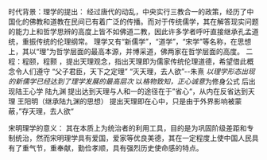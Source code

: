 时代背景：理学的提出：
经过唐代的动乱，中央实行三教合一的政策，经历了中国化的佛教和道教在民间已有着广泛的传播。而对于传统儒学，其在解答现实问题的能力上和哲学思辨的高度上皆不如佛道二教，因此许多学者呼吁直接继承孔孟道统，重振传统的伦理纲常。
理学又有“新儒学”，“道学”，“宋学”等名称，在思想上，其以“理”为哲学层面的最高本源，并博采道，佛两家在哲学层面的高度。
二程：程颐，程颢 ，提出天理观念，指出天理即为儒家传统伦理道德，希望借此概念令人们遵守
“父子君臣，天下之定理”
“灭天理，去人欲”--朱熹
*以理学形态出现的新儒学已经达到了理学发展的最高层次*
以*格物致知，正心诚意*为修身公式
后出现陆王心学
陆九渊 提出达到天理与人和一的途径在于”省心“，从内在反省达到天理
王阳明（继承陆九渊的思想） 提出天理即在心中，只是由于外界影响被蒙蔽，”存天理，去人欲“

宋明理学的意义：
其在本质上为统治者的利用工具，目的是为巩固阶级差距和专制统治，然而宋明理学具有爱国，爱家等优良美德，其在一定程度上使中国人民具有了重气节，重奉献，勤俭孝顺，具有强烈历史使命感的特点。



